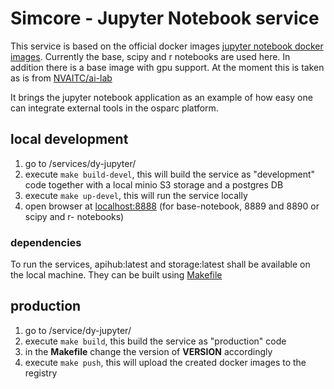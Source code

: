 # Simcore - Jupyter Notebook service

This service is based on the official docker images [jupyter notebook docker images](https://jupyter-docker-stacks.readthedocs.io/en/latest/using/selecting.html#jupyter-base-notebook).
Currently the base, scipy and r notebooks are used here.
In addition there is a base image with gpu support. At the moment this is taken as is from [NVAITC/ai-lab](https://github.com/NVAITC/ai-lab)

It brings the jupyter notebook application as an example of how easy one can integrate external tools in the osparc platform.

## local development

1. go to /services/dy-jupyter/
2. execute `make build-devel`, this will build the service as "development" code together with a local minio S3 storage and a postgres DB
3. execute `make up-devel`, this will run the service locally
4. open browser at [localhost:8888](localhost:8888) (for base-notebook, 8889 and 8890 or scipy and r- notebooks)

### dependencies

To run the services, apihub:latest and storage:latest shall be available on the local machine. They can be built using [Makefile](Makefile)

## production

1. go to /service/dy-jupyter/
2. execute `make build`, this build the service as "production" code
3. in the __Makefile__ change the version of __VERSION__ accordingly
4. execute `make push`, this will upload the created docker images to the registry
